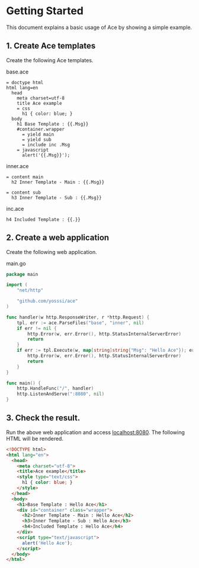 # Getting Started

This document explains a basic usage of Ace by showing a simple example.

## 1. Create Ace templates

Create the following Ace templates.

base.ace

```ace
= doctype html
html lang=en
  head
    meta charset=utf-8
    title Ace example
    = css
      h1 { color: blue; }
  body
    h1 Base Template : {{.Msg}}
    #container.wrapper
      = yield main
      = yield sub
      = include inc .Msg
    = javascript
      alert('{{.Msg}}');
```

inner.ace

```ace
= content main
  h2 Inner Template - Main : {{.Msg}}

= content sub
  h3 Inner Template - Sub : {{.Msg}}
```

inc.ace

```ace
h4 Included Template : {{.}}
```

## 2. Create a web application

Create the following web application.

main.go

```go
package main

import (
	"net/http"

	"github.com/yosssi/ace"
)

func handler(w http.ResponseWriter, r *http.Request) {
	tpl, err := ace.ParseFiles("base", "inner", nil)
	if err != nil {
		http.Error(w, err.Error(), http.StatusInternalServerError)
		return
	}
	if err := tpl.Execute(w, map[string]string{"Msg": "Hello Ace"}); err != nil {
		http.Error(w, err.Error(), http.StatusInternalServerError)
		return
	}
}

func main() {
	http.HandleFunc("/", handler)
	http.ListenAndServe(":8080", nil)
}
```

## 3. Check the result.

Run the above web application and access [localhost:8080](http://localhost:8080). The following HTML will be rendered.

```html
<!DOCTYPE html>
<html lang="en">
  <head>
    <meta charset="utf-8">
    <title>Ace example</title>
    <style type="text/css">
      h1 { color: blue; }
    </style>
  </head>
  <body>
    <h1>Base Template : Hello Ace</h1>
    <div id="container" class="wrapper">
      <h2>Inner Template - Main : Hello Ace</h2>
      <h3>Inner Template - Sub : Hello Ace</h3>
      <h4>Included Template : Hello Ace</h4>
    </div>
    <script type="text/javascript">
      alert('Hello Ace');
    </script>
  </body>
</html>
```

